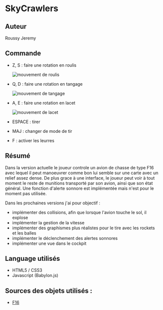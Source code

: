 ﻿# SkyCrawlers

## Auteur

Roussy Jeremy

## Commande

- Z, S : faire une rotation en roulis

  ![mouvement de roulis](https://upload.wikimedia.org/wikipedia/commons/thumb/c/cc/Aileron_roll.gif/270px-Aileron_roll.gif)
  
- Q, D : faire une rotation en tangage
  
  ![mouvement de tangage](https://upload.wikimedia.org/wikipedia/commons/thumb/e/ec/Aileron_pitch.gif/270px-Aileron_pitch.gif)
  
- A, E : faire une rotation en lacet
  
  ![mouvement de lacet](https://upload.wikimedia.org/wikipedia/commons/thumb/9/96/Aileron_yaw.gif/270px-Aileron_yaw.gif)
  
- ESPACE : tirer
- MAJ : changer de mode de tir
- F : activer les leurres

## Résumé

Dans la version actuelle le joueur controle un avion de chasse de type F16 avec lequel il peut manoeuvrer comme bon lui semble sur une carte avec un relief assez dense. De plus grace à une interface, le joueur peut voir à tout moment le reste de munitions transporté par son avion, ainsi que son état général. Une fonction d'alerte sonnore est implémentée mais n'est pour le moment pas utilisée.

Dans les prochaines versions j'ai pour objectif :
- implémenter des collisions, afin que lorsque l'avion touche le sol, il explose
- implémenter la gestion de la vitesse
- implémenter des graphismes plus réalistes pour le tire avec les rockets et les balles
- implémenter le déclenchement des alertes sonnores
- implémenter une vue dans le cockpit

## Language utilisés

- HTML5 / CSS3
- Javascript (Babylon.js)

## Sources des objets utilisés :

- [F16](https://sketchfab.com/3d-models/f-16-b61ad1fce1934784b2338d740ea282d9)

